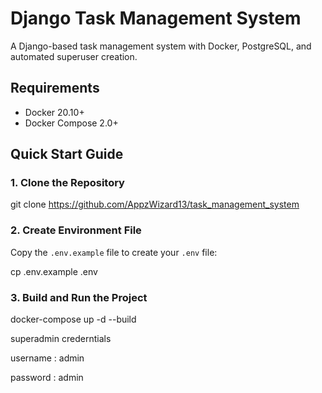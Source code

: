 # Django Task Management System

A Django-based task management system with Docker, PostgreSQL, and automated superuser creation.

## Requirements

- Docker 20.10+
- Docker Compose 2.0+

## Quick Start Guide

### 1. Clone the Repository

git clone https://github.com/AppzWizard13/task_management_system

### 2. Create Environment File

Copy the `.env.example` file to create your `.env` file:

cp .env.example .env


### 3. Build and Run the Project

docker-compose up -d --build

superadmin crederntials 

username : admin

password : admin
